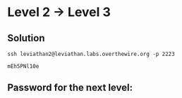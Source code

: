 # Level 2 → Level 3

## Solution
```
ssh leviathan2@leviathan.labs.overthewire.org -p 2223
```
```
mEh5PNl10e
```

## Password for the next level:
```

```
